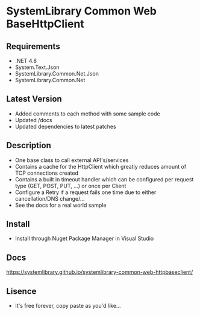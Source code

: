 # SystemLibrary Common Web BaseHttpClient

## Requirements
- .NET 4.8
- System.Text.Json
- SystemLibrary.Common.Net.Json
- SystemLibrary.Common.Net

## Latest Version
- Added comments to each method with some sample code
- Updated /docs
- Updated dependencies to latest patches

## Description
- One base class to call external API's/services
- Contains a cache for the HttpClient which greatly reduces amount of TCP connections created
- Contains a built in timeout handler which can be configured per request type (GET, POST, PUT, ...) or once per Client
- Configure a Retry if a request fails one time due to either cancellation/DNS change/...
- See the docs for a real world sample

## Install
- Install through Nuget Package Manager in Visual Studio

## Docs
https://systemlibrary.github.io/systemlibrary-common-web-httpbaseclient/

## Lisence
- It's free forever, copy paste as you'd like...